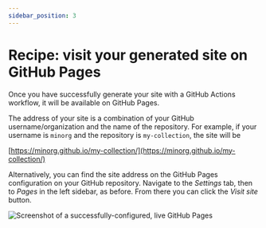 ```yaml
---
sidebar_position: 3
---
```


# Recipe: visit your generated site on GitHub Pages

Once you have successfully generate your site with a GitHub Actions workflow, it will be available on GitHub Pages.

The address of your site is a combination of your GitHub username/organization and the name of the repository. For example, if your username is `minorg` and the repository is `my-collection`, the site will be

[https://minorg.github.io/my-collection/](https://minorg.github.io/my-collection/)

Alternatively, you can find the site address on the GitHub Pages configuration on your GitHub repository. Navigate to the *Settings* tab, then to *Pages* in the left sidebar, as before. From there you can click the *Visit site* button.

![Screenshot of a successfully-configured, live GitHub Pages](visit-github-pages.png)
